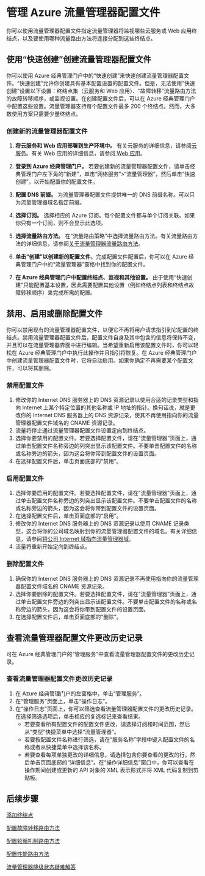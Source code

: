 <properties
   pageTitle="管理 Azure 流量管理器配置文件 | Azure"
   description="本文将帮助你创建、禁用、启用、删除流量管理器配置文件以及查看 Azure 流量管理器配置文件的历史记录。"
   services="traffic-manager"
   documentationCenter=""
   authors="joaoma"
   manager="carmonm"
   editor="tysonn" />
<tags
	ms.service="traffic-manager"
   ms.date="03/17/2016"
	wacn.date="04/26/2016"/>

# 管理 Azure 流量管理器配置文件

你可以使用流量管理器配置文件指定流量管理器将监视哪些云服务或 Web 应用终结点，以及要使用哪种流量路由方法将连接分配到这些终结点。

## 使用“快速创建”创建流量管理器配置文件

你可以使用 Azure 经典管理门户中的“快速创建”来快速创建流量管理器配置文件。“快速创建”允许你创建具有基本配置设置的配置文件。但是，无法使用“快速创建”设置以下设置：终结点集（云服务和 Web 应用）、“故障转移”流量路由方法的故障转移顺序，或监视设置。在创建配置文件后，可以在 Azure 经典管理门户中配置这些设置。流量管理器支持每个配置文件最多 200 个终结点。然而，大多数使用方案只需要少量终结点。

### 创建新的流量管理器配置文件

1. **将云服务和 Web 应用部署到生产环境中。** 有关云服务的详细信息，请参阅[云服务](https://msdn.microsoft.com/zh-CN/library/jj155995.aspx)。有关 Web 应用的详细信息，请参阅[ Web 应用](/home/features/web-site/)。

2. **登录到 Azure 经典管理门户。** 若要创建新的流量管理器配置文件，请单击经典管理门户左下角的“新建”，单击“网络服务”>“流量管理器”，然后单击“快速创建”，以开始配置你的配置文件。
3. **配置 DNS 前缀。** 为流量管理器配置文件提供唯一的 DNS 前缀名称。可以只为流量管理器域名指定前缀。
4. **选择订阅。** 选择相应的 Azure 订阅。每个配置文件都与单个订阅关联。如果你只有一个订阅，则不会显示此选项。
5. **选择流量路由方法。** 在“流量路由策略”中选择流量路由方法。有关流量路由方法的详细信息，请参阅[关于流量管理器流量路由方法](/documentation/articles/traffic-manager-routing-methods/)。
6. **单击“创建”以创建新的配置文件**。完成配置文件配置后，你可以在 Azure 经典管理门户中的“流量管理器”窗格中找到你的配置文件。
7. **在 Azure 经典管理门户中配置终结点、监视和其他设置。** 由于使用“快速创建”只能配置基本设置，因此需要配置其他设置（例如终结点列表和终结点故障转移顺序）来完成所需的配置。 


## 禁用、启用或删除配置文件

你可以禁用现有的流量管理器配置文件，以便它不再将用户请求指引到它配置的终结点。禁用流量管理器配置文件后，配置文件自身及其中包含的信息将保持不变，并且可以在流量管理器界面中进行编辑。当希望重新启用该配置文件时，你可以轻松在 Azure 经典管理门户中执行此操作并且指引将恢复。在 Azure 经典管理门户中创建流量管理器配置文件时，它将自动启用。如果你确定不再需要某个配置文件，可以将其删除。

### 禁用配置文件

1. 修改你的 Internet DNS 服务器上的 DNS 资源记录以使用合适的记录类型和指向 Internet 上某个特定位置的其他名称或 IP 地址的指针。换句话说，就是更改你的 Internet DNS 服务器上的 DNS 资源记录，使其不再使用指向你的流量管理器配置文件域名的 CNAME 资源记录。
2. 流量将停止通过流量管理器配置文件设置定向到终结点。
3. 选择你要禁用的配置文件。若要选择配置文件，请在“流量管理器”页面上，通过单击配置文件名称旁边的列突出显示该配置文件。不要单击配置文件的名称或名称旁边的箭头，因为这会将你带到配置文件的设置页面。
4. 在选择配置文件后，单击页面底部的“禁用”。

### 启用配置文件

1. 选择你要启用的配置文件。若要选择配置文件，请在“流量管理器”页面上，通过单击配置文件名称旁边的列突出显示该配置文件。不要单击配置文件的名称或名称旁边的箭头，因为这会将你带到配置文件的设置页面。
2. 在选择配置文件后，单击页面底部的“启用”。
3. 修改你的 Internet DNS 服务器上的 DNS 资源记录以使用 CNAME 记录类型，这会将你的公司域名映射到你的流量管理器配置文件的域名。有关详细信息，请参阅[将公司 Internet 域指向流量管理器域](/documentation/articles/traffic-manager-point-internet-domain/)。
4. 流量将重新开始定向到终结点。

### 删除配置文件

1. 确保你的 Internet DNS 服务器上的 DNS 资源记录不再使用指向你的流量管理器配置文件域名的 CNAME 资源记录。
2. 选择你要删除的配置文件。若要选择配置文件，请在“流量管理器”页面上，通过单击配置文件旁边的列突出显示该配置文件。不要单击配置文件的名称或名称旁边的箭头，因为这会将你带到配置文件的设置页面。
4. 在选择配置文件后，单击页面底部的“删除”。

## 查看流量管理器配置文件更改历史记录

可在 Azure 经典管理门户的“管理服务”中查看流量管理器配置文件的更改历史记录。

### 查看流量管理器配置文件更改历史记录

1. 在 Azure 经典管理门户的左窗格中，单击“管理服务”。
2. 在“管理服务”页面上，单击“操作日志”。
3. 在“操作日志”页面上，你可以筛选查看流量管理器配置文件的更改历史记录。在选择筛选选项后，单击相应的复选标记来查看结果。
   - 若要查看所有配置文件的配置文件更改，请选择订阅和时间范围，然后从“类型”快捷菜单中选择“流量管理器”。
   - 若要按配置文件名称进行筛选，请在“服务名称”字段中键入配置文件的名称或者从快捷菜单中选择该名称。
   - 若要查看每项单独更改的详细信息，请选择包含你要查看的更改的行，然后单击页面底部的“详细信息”。在“操作详细信息”窗口中，你可以查看在操作期间创建或更新的 API 对象的 XML 表示形式并将 XML 代码复制到剪贴板。


## 后续步骤

[添加终结点](/documentation/articles/traffic-manager-endpoints/)

[配置故障转移路由方法](/documentation/articles/traffic-manager-configure-failover-routing-method/)

[配置轮循机制路由方法](/documentation/articles/traffic-manager-configure-round-robin-routing-method/)

[配置性能路由方法](/documentation/articles/traffic-manager-configure-performance-routing-method/)

[流量管理器降级状态疑难解答](/documentation/articles/traffic-manager-troubleshooting-degraded/)

<!---HONumber=Mooncake_1221_2015-->